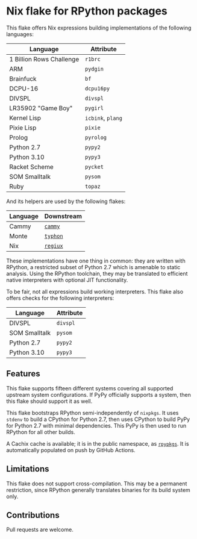 # Nix flake for RPython packages

This flake offers Nix expressions building implementations of the following
languages:

Language | Attribute
---|---
1 Billion Rows Challenge | `r1brc`
ARM | `pydgin`
Brainfuck | `bf`
DCPU-16 | `dcpu16py`
DIVSPL | `divspl`
LR35902 "Game Boy" | `pygirl`
Kernel Lisp | `icbink`, `plang`
Pixie Lisp | `pixie`
Prolog | `pyrolog`
Python 2.7 | `pypy2`
Python 3.10 | `pypy3`
Racket Scheme | `pycket`
SOM Smalltalk | `pysom`
Ruby | `topaz`

And its helpers are used by the following flakes:

Language | Downstream
---|---
Cammy | [`cammy`](https://osdn.net/users/corbin/pf/cammy/)
Monte | [`typhon`](https://github.com/monte-language/typhon/)
Nix | [`regiux`](https://osdn.net/users/corbin/pf/regiux/)

These implementations have one thing in common: they are written with RPython,
a restricted subset of Python 2.7 which is amenable to static analysis. Using
the RPython toolchain, they may be translated to efficient native interpreters
with optional JIT functionality.

To be fair, not all expressions build working interpreters. This flake also
offers checks for the following interpreters:

Language | Attribute
---|---
DIVSPL | `divspl`
SOM Smalltalk | `pysom`
Python 2.7 | `pypy2`
Python 3.10 | `pypy3`

## Features

This flake supports fifteen different systems covering all supported upstream
system configurations. If PyPy officially supports a system, then this flake
should support it as well.

This flake bootstraps RPython semi-independently of `nixpkgs`. It uses `stdenv`
to build a CPython for Python 2.7, then uses CPython to build PyPy for Python
2.7 with minimal dependencies. This PyPy is then used to run RPython for all
other builds.

A Cachix cache is available; it is in the public namespace, as
[`rpypkgs`](https://app.cachix.org/cache/rpypkgs). It is automatically
populated on push by GitHub Actions.

## Limitations

This flake does not support cross-compilation. This may be a permanent
restriction, since RPython generally translates binaries for its build system
only.

## Contributions

Pull requests are welcome.
